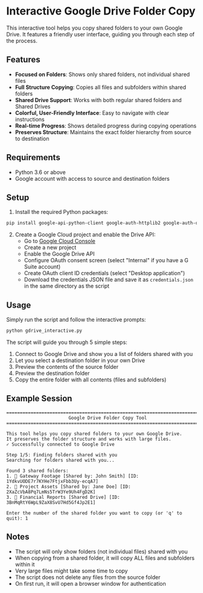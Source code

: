 # Interactive Google Drive Folder Copy

This interactive tool helps you copy shared folders to your own Google Drive. It features a friendly user interface, guiding you through each step of the process.

## Features

- **Focused on Folders**: Shows only shared folders, not individual shared files
- **Full Structure Copying**: Copies all files and subfolders within shared folders
- **Shared Drive Support**: Works with both regular shared folders and Shared Drives
- **Colorful, User-Friendly Interface**: Easy to navigate with clear instructions
- **Real-time Progress**: Shows detailed progress during copying operations
- **Preserves Structure**: Maintains the exact folder hierarchy from source to destination

## Requirements

- Python 3.6 or above
- Google account with access to source and destination folders

## Setup

1. Install the required Python packages:

```bash
pip install google-api-python-client google-auth-httplib2 google-auth-oauthlib
```

2. Create a Google Cloud project and enable the Drive API:
   - Go to [Google Cloud Console](https://console.cloud.google.com/)
   - Create a new project
   - Enable the Google Drive API
   - Configure OAuth consent screen (select "Internal" if you have a G Suite account)
   - Create OAuth client ID credentials (select "Desktop application")
   - Download the credentials JSON file and save it as `credentials.json` in the same directory as the script

## Usage

Simply run the script and follow the interactive prompts:

```bash
python gdrive_interactive.py
```

The script will guide you through 5 simple steps:
1. Connect to Google Drive and show you a list of folders shared with you
2. Let you select a destination folder in your own Drive
3. Preview the contents of the source folder
4. Preview the destination folder
5. Copy the entire folder with all contents (files and subfolders)

## Example Session

```
====================================================================================
                       Google Drive Folder Copy Tool
====================================================================================

This tool helps you copy shared folders to your own Google Drive.
It preserves the folder structure and works with large files.
✓ Successfully connected to Google Drive

Step 1/5: Finding folders shared with you
Searching for folders shared with you...

Found 3 shared folders:
1. 📁 Gateway Footage [Shared by: John Smith] [ID: 1YdkvUODE7r7KYHe7FtjxFbb3Uy-ecqA7]
2. 📁 Project Assets [Shared by: Jane Doe] [ID: 2XaZcVbA8Pq7LmNs5TrW3Ye9Uh4FgD2K]
3. 📁 Financial Reports [Shared Drive] [ID: 3BnMqRtY6WpL9ZaX8SvU7Hd5Gf4Jp2E1]

Enter the number of the shared folder you want to copy (or 'q' to quit): 1
```

## Notes

- The script will only show folders (not individual files) shared with you
- When copying from a shared folder, it will copy ALL files and subfolders within it
- Very large files might take some time to copy
- The script does not delete any files from the source folder
- On first run, it will open a browser window for authentication